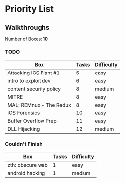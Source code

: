 # Priority List

## Walkthroughs

Number of Boxes: **10**

### TODO

|Box                      |Tasks  |Difficulty
|---                      |---    |---
|Attacking ICS Plant #1    |5      |easy
|intro to exploit dev     |6      |easy
|content security policy  |8      |medium
|MITRE                    |8      |easy
|MAL: REMnux - The Redux  |8      |easy
|iOS Forensics            |10     |easy
|Buffer Overflow Prep     |11     |easy
|DLL Hijacking            |12     |medium

### Couldn't Finish

|Box                      |Tasks  |Difficulty
|---                      |---    |---
|zth: obscure web         |1      |easy
|android hacking          |1      |medium
